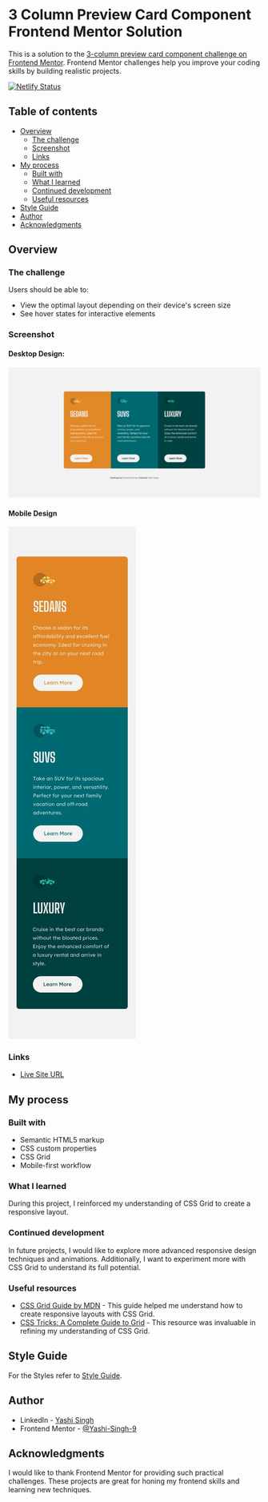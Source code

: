 # 3 Column Preview Card Component Frontend Mentor Solution

This is a solution to the [3-column preview card component challenge on Frontend Mentor](https://www.frontendmentor.io/challenges/3column-preview-card-component-pH92eAR2-). Frontend Mentor challenges help you improve your coding skills by building realistic projects.

[![Netlify Status](https://api.netlify.com/api/v1/badges/7989b3e3-dbd8-452b-8caf-8eebb232d9cd/deploy-status)](https://app.netlify.com/sites/3-column-preview-card-component-yashi/deploys) 

## Table of contents

- [Overview](#overview)
  - [The challenge](#the-challenge)
  - [Screenshot](#screenshot)
  - [Links](#links)
- [My process](#my-process)
  - [Built with](#built-with)
  - [What I learned](#what-i-learned)
  - [Continued development](#continued-development)
  - [Useful resources](#useful-resources)
- [Style Guide](#style-guide)
- [Author](#author)
- [Acknowledgments](#acknowledgments)

## Overview

### The challenge

Users should be able to:

- View the optimal layout depending on their device's screen size
- See hover states for interactive elements

### Screenshot

#### Desktop Design: 
![Screenshot](design/desktop-design.jpg)

#### Mobile Design
![Screenshot](design/mobile-design.jpg)

### Links

- [Live Site URL](https://3-column-preview-card-component-yashi.netlify.app)

## My process

### Built with

- Semantic HTML5 markup
- CSS custom properties
- CSS Grid
- Mobile-first workflow

### What I learned

During this project, I reinforced my understanding of CSS Grid to create a responsive layout.

### Continued development

In future projects, I would like to explore more advanced responsive design techniques and animations. Additionally, I want to experiment more with CSS Grid to understand its full potential.

### Useful resources

- [CSS Grid Guide by MDN](https://developer.mozilla.org/en-US/docs/Web/CSS/CSS_Grid_Layout) - This guide helped me understand how to create responsive layouts with CSS Grid.
- [CSS Tricks: A Complete Guide to Grid](https://css-tricks.com/snippets/css/complete-guide-grid/) - This resource was invaluable in refining my understanding of CSS Grid.

## Style Guide

For the Styles refer to [Style Guide](style-guide.md). 

## Author

- LinkedIn - [Yashi Singh](https://www.linkedin.com/in/yashi-singh-b4143a246)
- Frontend Mentor - [@Yashi-Singh-9](https://www.frontendmentor.io/profile/Yashi-Singh-9)

## Acknowledgments

I would like to thank Frontend Mentor for providing such practical challenges. These projects are great for honing my frontend skills and learning new techniques.
